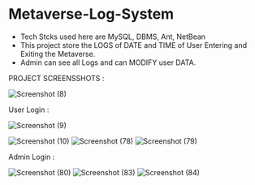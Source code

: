 # Metaverse-Log-System
 
* Tech Stcks used here are MySQL, DBMS, Ant, NetBean
* This project store the LOGS of DATE and TIME of User Entering and Exiting the Metaverse. 
* Admin can see all Logs and can MODIFY user DATA.

PROJECT SCREENSSHOTS : 


![Screenshot (8)](https://user-images.githubusercontent.com/90498286/237022853-ac76b220-d3c2-4934-b4dd-dbea329bed1f.png)



User Login :

![Screenshot (9)](https://user-images.githubusercontent.com/90498286/237023434-b5d08c41-03cc-4de8-abdb-2c97e2ea0548.png)

![Screenshot (10)](https://user-images.githubusercontent.com/90498286/237023656-7ede31f6-bda8-49f0-8bdd-b41504deabdc.png)
![Screenshot (78)](https://user-images.githubusercontent.com/90498286/237023741-41d267cf-7910-4a82-80df-b3c02c7599c1.png)
![Screenshot (79)](https://user-images.githubusercontent.com/90498286/237023798-9b070767-b6fc-40f9-8673-84b25a8bca2b.png)



Admin Login :

![Screenshot (80)](https://user-images.githubusercontent.com/90498286/237023903-e2cccf31-c389-41a4-b962-b92aec9b896b.png)
![Screenshot (83)](https://user-images.githubusercontent.com/90498286/237024033-2f87443d-8697-4844-9192-2895ba87421e.png)
![Screenshot (84)](https://user-images.githubusercontent.com/90498286/237024059-2e178bf3-91fc-4d74-93b6-b43a8ac02f10.png)
